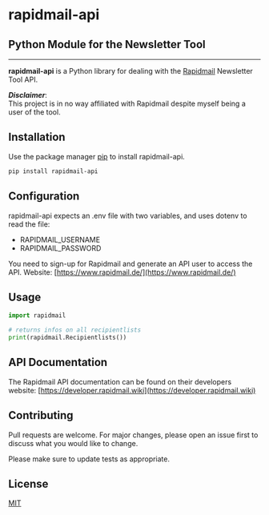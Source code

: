 # rapidmail-api 
## Python Module for the Newsletter Tool
-----

**rapidmail-api** is a Python library for dealing with the [Rapidmail](https://www.rapidmail.de) Newsletter Tool API.  

***Disclaimer***:  
This project is in no way affiliated with Rapidmail despite myself being a user of the tool.     

## Installation

Use the package manager [pip](https://pip.pypa.io/en/stable/) to install rapidmail-api.

```bash
pip install rapidmail-api
```

## Configuration

rapidmail-api expects an .env file with two variables, and uses dotenv to read the file:
- RAPIDMAIL_USERNAME
- RAPIDMAIL_PASSWORD

You need to sign-up for Rapidmail and generate an API user to access the API. 
Website: [https://www.rapidmail.de/](https://www.rapidmail.de/)

## Usage

```python
import rapidmail

# returns infos on all recipientlists
print(rapidmail.Recipientlists())
```

## API Documentation
The Rapidmail API documentation can be found on their developers website:
[https://developer.rapidmail.wiki](https://developer.rapidmail.wiki)

## Contributing
Pull requests are welcome. For major changes, please open an issue first to discuss what you would like to change.

Please make sure to update tests as appropriate.

## License
[MIT](https://choosealicense.com/licenses/mit/)


